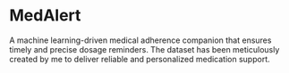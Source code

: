 # MedAlert
A machine learning-driven medical adherence companion that ensures timely and precise dosage reminders. The dataset has been meticulously created by me  to deliver reliable and personalized medication support.
